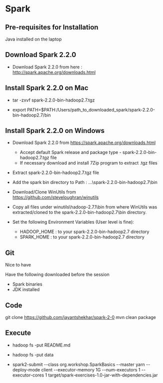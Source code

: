 # Spark

## Pre-requisites for Installation

Java installed on the laptop

## Download Spark 2.2.0

- Download Spark 2.2.0 from here : http://spark.apache.org/downloads.html

## Install Spark 2.2.0 on Mac

- tar -zxvf spark-2.2.0-bin-hadoop2.7.tgz

- export PATH=$PATH:/Users/path_to_downloaded_spark/spark-2.2.0-bin-hadoop2.7/bin

## Install Spark 2.2.0 on Windows

- Download Spark 2.2.0 from https://spark.apache.org/downloads.html
  - Accept default Spark release and package type - spark-2.2.0-bin-hadoop2.7.tgz file
  - If necessary download and install 7Zip program to extract .tgz files
 
- Extract spark-2.2.0-bin-hadoop2.7.tgz file
 
- Add the spark bin directory to Path : ...\spark-2.2.0-bin-hadoop2.7\bin
 
- Download/Clone WinUtils from https://github.com/steveloughran/winutils
 
- Copy all files under winutils\hadoop-2.7.1\bin from where WinUtils was extracted/cloned to the spark-2.2.0-bin-hadoop2.7\bin directory.
 
- Set the following Environment Variables (User level is fine):
  - HADOOP_HOME : to your spark-2.2.0-bin-hadoop2.7 directory
  - SPARK_HOME : to your spark-2.2.0-bin-hadoop2.7 directory
  
## Git

Nice to have

[IMPORTANT]: Downloads
Have the following downloaded before the session
* Spark binaries
* JDK installed

## Code

git clone https://github.com/jayantshekhar/spark-2-0
mvn clean package

## Execute

- hadoop fs -put README.md
- hadoop fs -put data

- spark2-submit --class org.workshop.SparkBasics --master yarn --deploy-mode client --executor-memory 1G  --num-executors 1 --executor-cores 1 target/spark-exercises-1.0-jar-with-dependencies.jar







